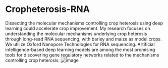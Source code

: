 # Cropheterosis-RNA
Dissecting the molecular mechanisms controlling crop heterosis using deep learning could accelerate crop improvement. My research focuses on understanding the molecular mechanisms underlying crop heterosis through long-read RNA sequencing, with barley and maize as model crops. We utilize Oxford Nanopore Technologies for RNA sequencing. Artificial intelligence-based deep learning models are among the most promising tools for discovering gene regulatory networks related to the mechanisms controlling crop heterosis.
![image](https://github.com/user-attachments/assets/6dac2e59-a1f3-4014-b73b-5de324c02d2e)



